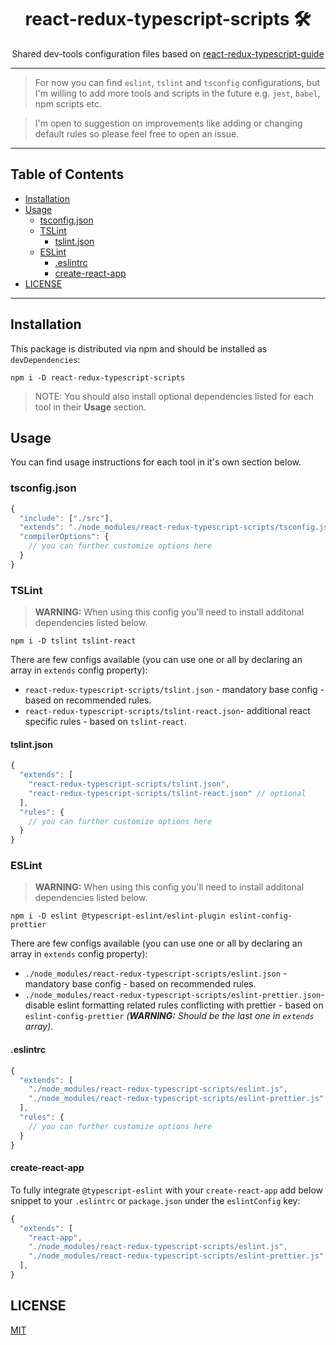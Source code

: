 <div align="center">
<h1>react-redux-typescript-scripts 🛠</h1>

<p>Shared dev-tools configuration files based on <a href="https://github.com/piotrwitek/react-redux-typescript-guide">react-redux-typescript-guide</a></p>
</div>

---

> For now you can find `eslint`, `tslint` and `tsconfig` configurations, but I'm willing to add more tools and scripts in the future e.g. `jest`, `babel`, npm scripts etc.

> I'm open to suggestion on improvements like adding or changing default rules so please feel free to open an issue.

---

## Table of Contents

<!-- START doctoc generated TOC please keep comment here to allow auto update -->
<!-- DON'T EDIT THIS SECTION, INSTEAD RE-RUN doctoc TO UPDATE -->


- [Installation](#installation)
- [Usage](#usage)
  - [tsconfig.json](#tsconfigjson)
  - [TSLint](#tslint)
    - [tslint.json](#tslintjson)
  - [ESLint](#eslint)
    - [.eslintrc](#eslintrc)
    - [create-react-app](#create-react-app)
- [LICENSE](#license)

<!-- END doctoc generated TOC please keep comment here to allow auto update -->

---

## Installation

This package is distributed via npm and should be installed as `devDependencies`:

```
npm i -D react-redux-typescript-scripts
```

> NOTE: You should also install optional dependencies listed for each tool in their **Usage** section.

## Usage

You can find usage instructions for each tool in it's own section below.

### tsconfig.json
```ts
{
  "include": ["./src"],
  "extends": "./node_modules/react-redux-typescript-scripts/tsconfig.json",
  "compilerOptions": {
    // you can further customize options here
  }
}
```

### TSLint
> **WARNING:** When using this config you'll need to install additonal dependencies listed below.
```
npm i -D tslint tslint-react
```

There are few configs available (you can use one or all by declaring an array in `extends` config property):
  - `react-redux-typescript-scripts/tslint.json` - mandatory base config - based on recommended rules.
  - `react-redux-typescript-scripts/tslint-react.json`- additional react specific rules - based on `tslint-react`.

#### tslint.json
```ts
{
  "extends": [
    "react-redux-typescript-scripts/tslint.json", 
    "react-redux-typescript-scripts/tslint-react.json" // optional
  ],
  "rules": {
    // you can further customize options here
  }
}
```

### ESLint
> **WARNING:** When using this config you'll need to install additonal dependencies listed below.
```
npm i -D eslint @typescript-eslint/eslint-plugin eslint-config-prettier
```

There are few configs available (you can use one or all by declaring an array in `extends` config property):
  - `./node_modules/react-redux-typescript-scripts/eslint.json` - mandatory base config - based on recommended rules.
  - `./node_modules/react-redux-typescript-scripts/eslint-prettier.json`- disable eslint formatting related rules conflicting with prettier - based on `eslint-config-prettier` _(**WARNING:** Should be the last one in `extends` array)_.

#### .eslintrc
```ts
{
  "extends": [
    "./node_modules/react-redux-typescript-scripts/eslint.js",
    "./node_modules/react-redux-typescript-scripts/eslint-prettier.js" // optional
  ],
  "rules": {
    // you can further customize options here
  }
}
```

#### create-react-app
To fully integrate `@typescript-eslint` with your `create-react-app` add below snippet to your `.eslintrc` or `package.json` under the `eslintConfig` key:
```ts
{
  "extends": [
    "react-app",
    "./node_modules/react-redux-typescript-scripts/eslint.js",
    "./node_modules/react-redux-typescript-scripts/eslint-prettier.js" // optional
  ],
}
```

## LICENSE

[MIT](./LICENSE)
